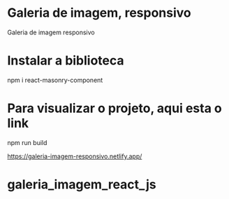 # Galeria de imagem, responsivo
Galeria de imagem responsivo

# Instalar a biblioteca
npm i react-masonry-component

# Para visualizar o projeto, aqui esta o link
npm run build

https://galeria-imagem-responsivo.netlify.app/



# galeria_imagem_react_js
